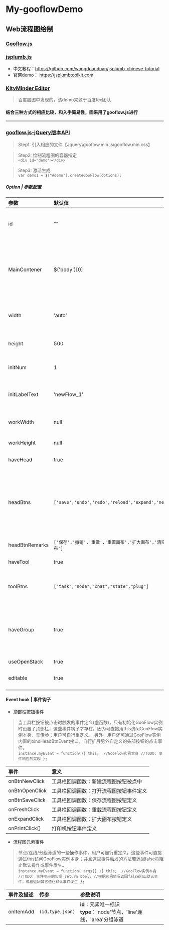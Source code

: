 # My-gooflowDemo

## Web流程图绘制

### [Gooflow.js](https://github.com/huangjunsen/GooFlow)

### [jsplumb.js](https://github.com/jsplumb/jsplumb) 

- 中文教程：https://github.com/wangduanduan/jsplumb-chinese-tutorial
- 官网demo： https://jsplumbtoolkit.com

### [KityMinder Editor](https://github.com/fex-team/kityminder-editor)

> 百度脑图中发现的，该demo来源于百度fex团队

#### 结合三种方式的相应比较，和入手简易性，固采用了gooflow.js进行

---

### [gooflow.js-jQuery版本API](https://gooflow.xyz/docs/)

> Step1: 引入相应的文件【Jquery\gooflow.min.js\gooflow.min.css】

> Step2: 绘制流程图的容器指定 <br>
    `<div id="demo"></div>`
    
> Step3: 激活生成 <br>
    `var demo1 = $("#demo").createGooFlow(options);`
    
##### Option | 参数配置

| 参数 | 默认值 | 描述 |
| :-- | :-- | :-- |
|id|""|作为流程图在页面中的唯一标识，必选。或者提供含有id属性的dom|
|MainContener|$('body')[0]|工作区的父级元素非position:absolute时，默认即可；<br>外围存在绝对定位的元素，则应该增加绝对定位容器的dom|
|width|'auto'|定义整个控件的宽(含工具栏和滚动条)，默认和父级容器同宽|
|height|500|定义整个控件的高(含顶部工具栏、滚动条)|
|initNum|1|计算默认元素名称后缀的起始编码Sequence|
|initLabelText|'newFlow_1'|初始化时标题的内容，仅当haveHead==true时有效|
|workWidth|null|定义画布的宽，如忽略，则根据width自动计算|
|workHeight|null|定义画布的高，规则同workWidth|
|haveHead|true|是否显示头部工具栏|
|headBtns|`['save','undo','redo','reload','expand','new']`|顶部栏的按钮从左至右依次都有哪些类型名的按钮，仅当haveHead==true时有效。按钮【除撤销和重做外】的点击事件需要自定义|
|headBtnRemarks|`['保存','撤销','重做','重置画布','扩大画布','清空画布']`|头部工具栏按钮提示文本|
|haveTool|true|是否显示左侧工具栏|
|toolBtns|`["task","node","chat","state","plug"]`|左侧工具栏按钮(根据数组出现顺序的不同，还可以进行自定义排序)|
|haveGroup|true|是否启用组织划分框编辑如为否, 则左侧工具栏的 group 工具将不出现, 但是已经画了的“组织划分框”还是会出现的|
|useOpenStack|true|是否启用回滚线|
|editable|true|是否可编辑, 仅在 haveTool=false 时有意义|

#### Event hook | 事件钩子

- 顶部栏按钮事件

> 当工具栏按钮被点击时触发的事件定义(虚函数)，只有初始化GooFlow实例时设置了顶部栏，这些事件钩子才存在。因为可直接用this访问GooFlow实例本身，无传参；用户可自行重定义。
另外，用户还可通过GooFlow实例内置的bindHeadBtnEvent接口，自行扩展另外自定义的头部按钮的点击事件。<br>
`instance.myEvent = function(){
        this;  //GooFlow实例本身
        //TODO: 事件响应的实现
};`

|事件|意义|
|:-|:-|
|onBtnNewClick|工具栏回调函数：新建流程图按钮被点中|
|onBtnOpenClick|工具栏回调函数：打开流程图按钮事件定义|
|onBtnSaveClick|工具栏回调函数：保存流程图按钮定义|
|onFreshClick|工具栏回调函数：重载流程图按钮定义|
|onExpandClick|工具栏回调函数：扩大画布按钮定义|
|onPrintClick()|打印机按钮事件定义|

- 流程图元素事件

> 节点/连线/分组泳道的一些操作事件，用户可自行重定义。这些事件可直接通过this访问GooFlow实例本身；并且这些事件触发的方法若返回false将阻止默认操作或事件发生。<br>
`instance.myEvent = function( args[] ){
    this;  //GooFlow实例本身
    //TODO: 事件响应的实现
    return bool; //根据实例情况返回false阻止默认事件，或者返回其它值让默认事件发生
};`

|事件及描述|传参|参数说明|
|:-|:-|:-|
|onItemAdd|`(id,type,json)`|**id**：元素唯一标识<br>**type**：'node'节点，'line'连线，'area'分组泳道|
